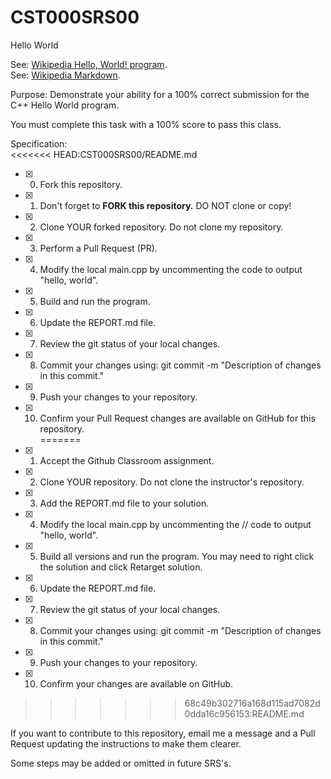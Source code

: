 # CST000SRS00
Hello World

See: [Wikipedia Hello, World! program](https://en.wikipedia.org/wiki/%22Hello,_World!%22_program).  
See: [Wikipedia Markdown](https://en.wikipedia.org/wiki/Markdown).  

Purpose: 
Demonstrate your ability for a 100% correct submission for the C++ Hello World program.  

You must complete this task with a 100% score to pass this class.  

Specification:  
<<<<<<< HEAD:CST000SRS00/README.md

- [x] 0. Fork this repository.    
- [x] 1. Don't forget to **FORK this repository.**  DO NOT clone or copy!  
- [x] 2. Clone YOUR forked repository. Do not clone my repository.  
- [x] 3. Perform a Pull Request (PR).  
- [x] 4. Modify the local main.cpp by uncommenting the code to output "hello, world".  
- [x] 5. Build and run the program.  
- [x] 6. Update the REPORT.md file.  
- [x] 7. Review the git status of your local changes.  
- [x] 8. Commit your changes using: git commit -m "Description of changes in this commit."  
- [x] 9. Push your changes to your repository.  
- [x] 10. Confirm your Pull Request changes are available on GitHub for this repository.  
=======
 
- [x] 1. Accept the Github Classroom assignment.   
- [x] 2. Clone YOUR repository. Do not clone the instructor's repository.  
- [x] 3. Add the REPORT.md file to your solution.  
- [x] 4. Modify the local main.cpp by uncommenting the // code to output "hello, world".  
- [x] 5. Build all versions and run the program.  You may need to right click the solution and click Retarget solution.  
- [x] 6. Update the REPORT.md file.  
- [x] 7. Review the git status of your local changes.  
- [x] 8. Commit your changes using: git commit -m "Description of changes in this commit."  
- [x] 9. Push your changes to your repository.  
- [x] 10. Confirm your changes are available on GitHub.  
>>>>>>> 68c49b302716a168d115ad7082d0dda16c956153:README.md

If you want to contribute to this repository, email me a message and a Pull Request updating the instructions to make them clearer.  

Some steps may be added or omitted in future SRS's.  

###  
